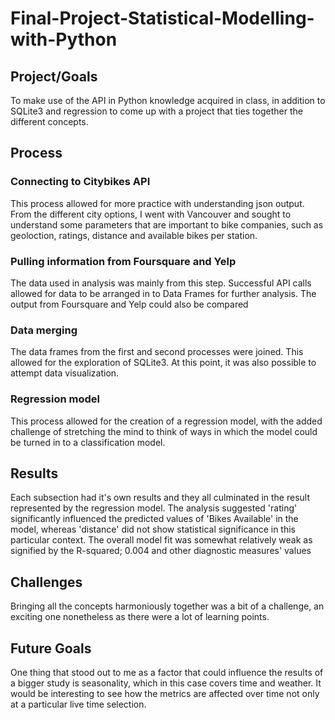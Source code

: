 # Final-Project-Statistical-Modelling-with-Python

## Project/Goals
To make use of the API in Python knowledge acquired in class, in addition to SQLite3 and regression
to come up with a project that ties together the different concepts.

## Process

### Connecting to Citybikes API
This process allowed for more practice with understanding json output. From the different city options, I went with Vancouver and sought to understand some parameters that are important to bike companies, such as geoloction, ratings, distance and available bikes per station.

### Pulling information from Foursquare and Yelp
The data used in analysis was mainly from this step. Successful API calls allowed for data to be arranged in to Data Frames for further analysis. The output from Foursquare and Yelp could also be compared

### Data merging
The data frames from the first and second processes were joined. This allowed for the exploration of SQLite3. At this point, it was also possible to attempt data visualization.

### Regression model
This process allowed for the creation of a regression model, with the added challenge of stretching the mind to think of ways in which the model could be turned in to a classification model.

## Results
Each subsection had it's own results and they all culminated in the result represented by the regression model. The analysis suggested 'rating' significantly influenced the predicted values of 'Bikes Available' in the model,
whereas 'distance' did not show statistical significance in this particular context.
The overall model fit was somewhat relatively weak as signified by the R-squared; 0.004 and other diagnostic measures' values

## Challenges 
Bringing all the concepts harmoniously together was a bit of a challenge, an exciting one nonetheless as there were a lot of learning points.

## Future Goals
One thing that stood out to me as a factor that could influence the results of a bigger study is seasonality, which in this case covers time and weather. It would be interesting to see how the metrics are affected over time not only at a particular live time selection.
